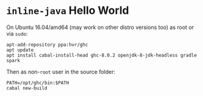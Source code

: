 `inline-java` Hello World
=========================

On Ubuntu 16.04/amd64 (may work on other distro versions too) as root or via `sudo`:

    apt-add-repository ppa:hvr/ghc
    apt update
    apt install cabal-install-head ghc-8.0.2 openjdk-8-jdk-headless gradle spark

Then as non-`root` user in the source folder:

    PATH=/opt/ghc/bin:$PATH
    cabal new-build
